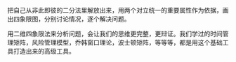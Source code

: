 把自己从非此即彼的二分法里解放出来，用两个对立统一的重要属性作为依据，画出四象限图，分别讨论情况，逐个解决问题。

用二维四象限法来分析问题，会让我们的思维更完整，更辩证。我们学过的时间管理矩阵，风险管理模型，乔韩窗口理论，波士顿矩阵，等等等，都是用这个基础工具打造出来的高级工具。





